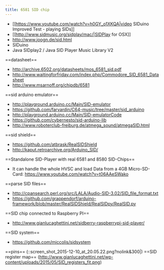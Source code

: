 ```yaml
---
title: 6581 SID chip
---
```

* [[https://www.youtube.com/watch?v=h0GY_o1XKQA|video SIDuino Improved Test - playing SIDs]]
* [[http://www.sidmusic.org/sidplay/mac/|SIDPlay for OSX]]
* http://www.joogn.de/sid.html
* SIDuino
* Java SIDplay2 / Java SID Player Music Library V2


==datasheet==
* http://archive.6502.org/datasheets/mos_6581_sid.pdf
* http://www.waitingforfriday.com/index.php/Commodore_SID_6581_Datasheet
* http://www.msarnoff.org/chipdb/6581

==sid arduino emulator==
* http://playground.arduino.cc/Main/SID-emulator
* https://github.com/farvardin/C64-music/tree/master/sid_arduino
* http://playground.arduino.cc/Main/SID-emulatorCode
* https://github.com/cybernesto/sid-arduino-lib
* http://www.roboterclub-freiburg.de/atmega_sound/atmegaSID.html

==sid shield==
* https://github.com/atbrask/RealSIDShield
* http://kaput.retroarchive.org/Arduino_SID/

==Standalone SID-Player with real 6581 and 8580 SID-Chips==
* It can handle the whole HVSC and load Data from a 4GB Micro-SD-Card: https://www.youtube.com/watch?v=t06AAeSWako

==parse SID files==
* http://cpansearch.perl.org/src/LALA/Audio-SID-3.02/SID_file_format.txt
* https://github.com/grappendorf/arduino-framework/blob/master/RealSIDShield/RealSIDpy/RealSID.py

==SID chip connected to Raspberry PI==
* http://www.gianlucaghettini.net/sidberry-raspberrypi-sid-player/

==SID system==
* https://github.com/miccolis/sidsystem

==pins==
(::screen_shot_2015-12-10_at_20.05.22.png?nolink&300|)
==SID register map==
(http://www.gianlucaghettini.net/wp-content/uploads/2015/05/SID_registers_fit.png)
